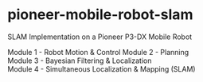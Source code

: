 # pioneer-mobile-robot-slam
SLAM Implementation on a Pioneer P3-DX Mobile Robot

Module 1 - Robot Motion & Control 
Module 2 - Planning  
Module 3 - Bayesian Filtering & Localization  
Module 4 - Simultaneous Localization & Mapping (SLAM)

